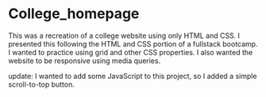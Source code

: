 # College_homepage
This was a recreation of a college website using only HTML and CSS. 
I presented this following the HTML and CSS portion of a fullstack bootcamp.
I wanted to practice using grid and other CSS properties.
I also wanted the website to be responsive using media queries. 

update: 
I wanted to add some JavaScript to this project, so I added a simple scroll-to-top button.
